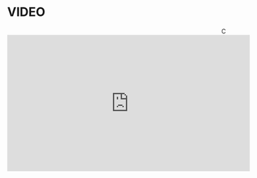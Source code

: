 <HTML>
<HEAD>
 
  <META CHARSET="UTF -8"/>
</HEAD>
<BODY>
  <H1>VIDEO</H1>
  <P> <MARQUEE>CENTRO DE ESTUDIOS DE BACHILLERATO CEB 5/11</MARQUEE>
<iframe width="560" height="315" src="https://www.youtube.com/embed/hPTT6BtWbX8?si=qPSTQvOa0B1vAFiC" title="YouTube video player" frameborder="0" allow="accelerometer; autoplay; clipboard-write; encrypted-media; gyroscope; picture-in-picture; web-share" referrerpolicy="strict-origin-when-cross-origin" allowfullscreen></iframe>
